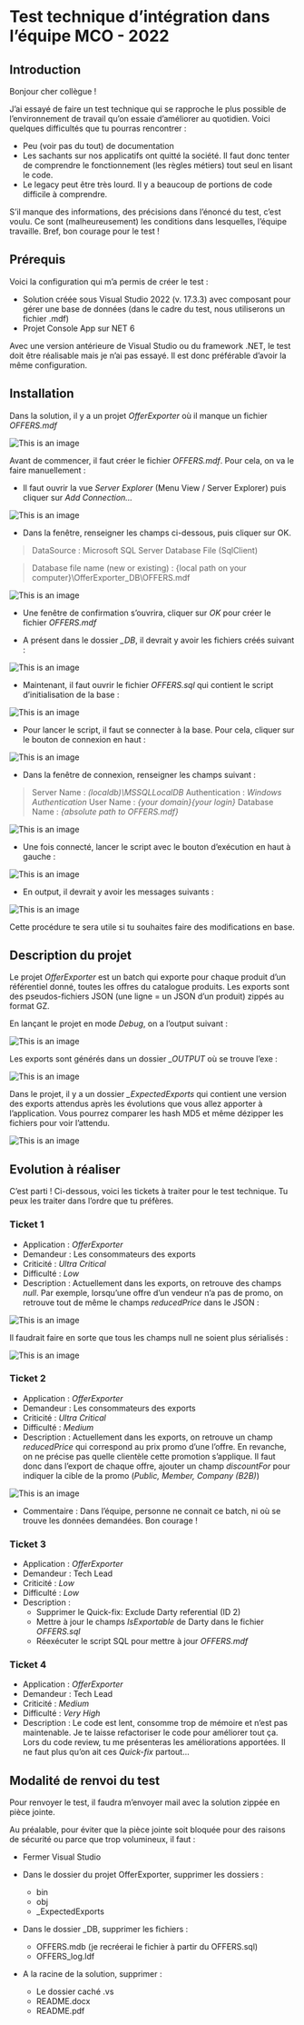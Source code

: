 # Test technique d’intégration dans l’équipe MCO - 2022

## Introduction
Bonjour cher collègue !

J’ai essayé de faire un test technique qui se rapproche le plus possible de l’environnement de travail qu’on essaie d’améliorer au quotidien. Voici quelques difficultés que tu pourras rencontrer :

- Peu (voir pas du tout) de documentation
- Les sachants sur nos applicatifs ont quitté la société. Il faut donc tenter de comprendre le fonctionnement (les
règles métiers) tout seul en lisant le code.
- Le legacy peut être très lourd. Il y a beaucoup de portions de code difficile à comprendre.

S’il manque des informations, des précisions dans l’énoncé du test, c’est voulu. Ce sont (malheureusement) les conditions dans lesquelles, l’équipe travaille. Bref, bon courage pour le test !

## Prérequis
Voici la configuration qui m’a permis de créer le test :

- Solution créée sous Visual Studio 2022 (v. 17.3.3) avec composant pour gérer une base de données (dans le cadre du test, nous utiliserons un fichier .mdf)
- Projet Console App sur NET 6

Avec une version antérieure de Visual Studio ou du framework .NET, le test doit être réalisable mais je n’ai pas essayé. Il est donc préférable d’avoir la même configuration.

## Installation
Dans la solution, il y a un projet *OfferExporter* où il manque un fichier *OFFERS.mdf*

![This is an image](/assets/01.png)

Avant de commencer, il faut créer le fichier *OFFERS.mdf*. Pour cela, on va le faire manuellement :
- Il faut ouvrir la vue *Server Explorer* (Menu View / Server Explorer) puis cliquer sur *Add Connection...*

![This is an image](/assets/02.png)  

- Dans la fenêtre, renseigner les champs ci-dessous, puis cliquer sur OK.
> DataSource : Microsoft SQL Server Database File (SqlClient)

> Database file name (new or existing) : {local path on your computer}\OfferExporter\_DB\OFFERS.mdf

![This is an image](/assets/03.png)

- Une fenêtre de confirmation s’ouvrira, cliquer sur *OK* pour créer le fichier *OFFERS.mdf*

- A présent dans le dossier *_DB*, il devrait y avoir les fichiers créés suivant :

![This is an image](/assets/04.png)

- Maintenant, il faut ouvrir le fichier *OFFERS.sql* qui contient le script d’initialisation de la base :

![This is an image](/assets/05.png)

- Pour lancer le script, il faut se connecter à la base. Pour cela, cliquer sur le bouton de connexion en haut :

![This is an image](/assets/06.png)   

- Dans la fenêtre de connexion, renseigner les champs suivant :
> Server Name : *(localdb)\MSSQLLocalDB*
> Authentication : *Windows Authentication*
> User Name : *{your domain}\{your login}*
> Database Name : *{absolute path to OFFERS.mdf}*

![This is an image](/assets/07.png)

- Une fois connecté, lancer le script avec le bouton d’exécution en haut à gauche :

![This is an image](/assets/08.png)

- En output, il devrait y avoir les messages suivants :

![This is an image](/assets/09.png)

Cette procédure te sera utile si tu souhaites faire des modifications en base.
   
## Description du projet
Le projet *OfferExporter* est un batch qui exporte pour chaque produit d’un référentiel donné, toutes les offres du catalogue produits. Les exports sont des pseudos-fichiers JSON (une ligne = un JSON d’un produit) zippés au format GZ.

En lançant le projet en mode *Debug*, on a l’output suivant :

![This is an image](/assets/10.png)

Les exports sont générés dans un dossier *_OUTPUT* où se trouve l’exe :

![This is an image](/assets/11.png)

Dans le projet, il y a un dossier *_ExpectedExports* qui contient une version des exports attendus après les évolutions que vous allez apporter à l’application. Vous pourrez comparer les hash MD5 et même dézipper les fichiers pour voir l’attendu.

![This is an image](/assets/12.png)
   
## Evolution à réaliser
C’est parti ! Ci-dessous, voici les tickets à traiter pour le test technique. Tu peux les traiter dans l’ordre que tu préfères.

### Ticket 1
- Application : *OfferExporter*
- Demandeur : Les consommateurs des exports
- Criticité : *Ultra Critical*
- Difficulté : *Low*
- Description : Actuellement dans les exports, on retrouve des champs *null*. Par exemple, lorsqu’une offre
d’un vendeur n’a pas de promo, on retrouve tout de même le champs *reducedPrice* dans le JSON : 

![This is an image](/assets/13.png)

Il faudrait faire en sorte que tous les champs null ne soient plus sérialisés :

![This is an image](/assets/14.png)

### Ticket 2
- Application : *OfferExporter*
- Demandeur : Les consommateurs des exports
- Criticité : *Ultra Critical*
- Difficulté : *Medium*
- Description : Actuellement dans les exports, on retrouve un champ *reducedPrice* qui correspond au prix
promo d’une l’offre. En revanche, on ne précise pas quelle clientèle cette promotion s’applique. Il faut donc dans l’export de chaque offre, ajouter un champ *discountFor* pour indiquer la cible de la promo (*Public, Member, Company (B2B)*)

![This is an image](/assets/15.png)

- Commentaire : Dans l’équipe, personne ne connait ce batch, ni où se trouve les données demandées. Bon courage !

### Ticket 3
- Application : *OfferExporter*
- Demandeur : Tech Lead
- Criticité : *Low*
- Difficulté : *Low*
- Description :
   - Supprimer le Quick-fix: Exclude Darty referential (ID 2)
   - Mettre à jour le champs *IsExportable* de Darty dans le fichier *OFFERS.sql*
   - Réexécuter le script SQL pour mettre à jour *OFFERS.mdf*

### Ticket 4
- Application : *OfferExporter*
- Demandeur : Tech Lead
- Criticité : *Medium*
- Difficulté : *Very High*
- Description : Le code est lent, consomme trop de mémoire et n’est pas maintenable. Je te laisse refactoriser le code pour améliorer tout ça. Lors du code review, tu me présenteras les améliorations apportées. Il ne faut plus qu’on ait ces *Quick-fix* partout...

## Modalité de renvoi du test
Pour renvoyer le test, il faudra m’envoyer mail avec la solution zippée en pièce jointe.

Au préalable, pour éviter que la pièce jointe soit bloquée pour des raisons de sécurité ou parce que trop volumineux, il faut :

- Fermer Visual Studio
- Dans le dossier du projet OfferExporter, supprimer les dossiers :
   - bin
   - obj
   - _ExpectedExports

- Dans le dossier _DB, supprimer les fichiers :
   - OFFERS.mdb (je recréerai le fichier à partir du OFFERS.sql) 
   - OFFERS_log.ldf

- A la racine de la solution, supprimer : 
   - Le dossier caché .vs
   - README.docx 
   - README.pdf

